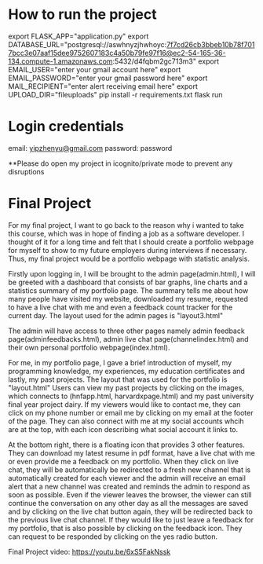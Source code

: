 # How to run the project
export FLASK_APP="application.py"
export DATABASE_URL="postgresql://aswhnyzjhwhoyc:7f7cd26cb3bbeb10b78f7017bcc3e07aaf15dee9752607183c4a50b79fe97f16@ec2-54-165-36-134.compute-1.amazonaws.com:5432/d4fqbm2gc713m3"
export EMAIL_USER="enter your gmail account here"
export EMAIL_PASSWORD="enter your gmail password here"
export MAIL_RECIPIENT="enter alert receiving email here"
export UPLOAD_DIR="fileuploads"
pip install -r requirements.txt
flask run 


# Login credentials
email: yipzhenyu@gmail.com
password: password


**Please do open my project in icognito/private mode to prevent any disruptions


# Final Project
For my final project, I want to go back to the reason why i wanted to take this course, which was in hope of finding a job as a software developer. I thought of it for a long time and felt that I should create a portfolio webpage for myself to show to my future employers during interviews if necessary. Thus, my final project would be a portfolio webpage with statistic analysis.

Firstly upon logging in, I will be brought to the admin page(admin.html), I will be greeted with a dashboard that consists of bar graphs, line charts and a statistics summary of my portfolio page. The summary tells me about how many people have visited my website, downloaded my resume, requested to have a live chat with me and even a feedback count tracker for the current day.
The layout used for the admin pages is "layout3.html"

The admin will have access to three other pages namely admin feedback page(adminfeedbacks.html), admin live chat page(channelindex.html) and their own personal portfolio webpage(index.html).

For me, in my portfolio page, I gave a brief introduction of myself, my programming knowledge, my experiences, my education certificates and lastly, my past projects.
The layout that was used for the portfolio is "layout.html"
Users can view my past projects by clicking on the images, which connects to (hnfapp.html, harvardxpage.html) and my past university final year project dairy.
If my viewers would like to contact me, they can click on my phone number or email me by clicking on my email at the footer of the page. They can also connect with me at my social accounts whcih are at the top, with each icon describing what social account it links to.

At the bottom right, there is a floating icon that provides 3 other features. They can download my latest resume in pdf format, have a live chat with me or even provide me a feedback on my portfolio. 
When they click on live chat, they will be automatically be redirected to a fresh new channel that is automatically created for each viewer and the admin will receive an email alert that a new channel was created and reminds the admin to respond as soon as possible. Even if the viewer leaves the browser, the viewer can still continue the conversation on any other day as all the messages are saved and by clicking on the live chat button again, they will be redirected back to the previous live chat channel.
If they would like to just leave a feedback for my portfolio, that is also possible by clicking on the feedback icon. They can request to be responded by clicking on the yes radio button.


Final Project video: https://youtu.be/6xS5FakNssk



